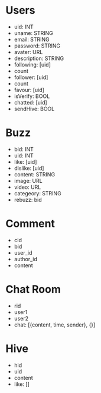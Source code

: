 # Users
- uid: INT
- uname: STRING
- email: STRING
- password: STRING
- avater: URL
- description: STRING
- following: [uid]
- count
- follower: [uid]
- count
- favour: [uid]
- isVerify: BOOL
- chatted: [uid]
- sendHive: BOOL

# Buzz
- bid: INT
- uid: INT
- like: [uid]
- dislike: [uid]
- content: STRING
- image: URL
- video: URL
- categeory: STRING
- rebuzz: bid

# Comment
- cid
- bid
- user_id
- author_id
- content

# Chat Room
- rid
- user1
- user2
- chat: [{content, time, sender}, {}]

# Hive
- hid
- uid
- content
- like: []